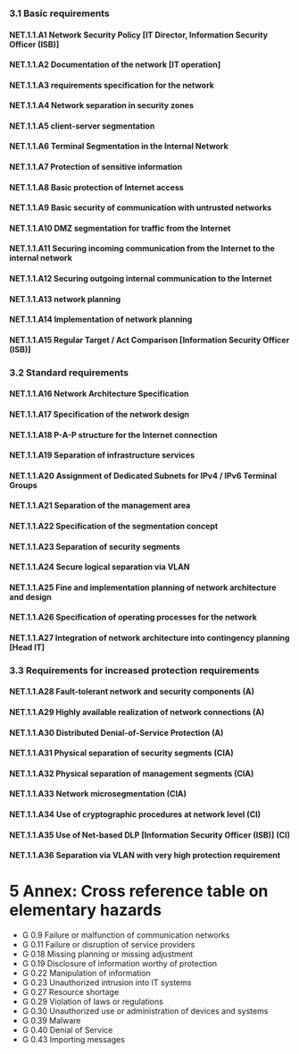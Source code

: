 ### 3.1 Basic requirements
#### NET.1.1.A1 Network Security Policy [IT Director, Information Security Officer (ISB)]
#### NET.1.1.A2 Documentation of the network [IT operation]
#### NET.1.1.A3 requirements specification for the network
#### NET.1.1.A4 Network separation in security zones
#### NET.1.1.A5 client-server segmentation
#### NET.1.1.A6 Terminal Segmentation in the Internal Network
#### NET.1.1.A7 Protection of sensitive information
#### NET.1.1.A8 Basic protection of Internet access
#### NET.1.1.A9 Basic security of communication with untrusted networks
#### NET.1.1.A10 DMZ segmentation for traffic from the Internet
#### NET.1.1.A11 Securing incoming communication from the Internet to the internal network
#### NET.1.1.A12 Securing outgoing internal communication to the Internet
#### NET.1.1.A13 network planning
#### NET.1.1.A14 Implementation of network planning
#### NET.1.1.A15 Regular Target / Act Comparison [Information Security Officer (ISB)]
### 3.2 Standard requirements
#### NET.1.1.A16 Network Architecture Specification
#### NET.1.1.A17 Specification of the network design
#### NET.1.1.A18 P-A-P structure for the Internet connection
#### NET.1.1.A19 Separation of infrastructure services
#### NET.1.1.A20 Assignment of Dedicated Subnets for IPv4 / IPv6 Terminal Groups
#### NET.1.1.A21 Separation of the management area
#### NET.1.1.A22 Specification of the segmentation concept
#### NET.1.1.A23 Separation of security segments
#### NET.1.1.A24 Secure logical separation via VLAN
#### NET.1.1.A25 Fine and implementation planning of network architecture and design
#### NET.1.1.A26 Specification of operating processes for the network
#### NET.1.1.A27 Integration of network architecture into contingency planning [Head IT]
### 3.3 Requirements for increased protection requirements
#### NET.1.1.A28 Fault-tolerant network and security components (A)
#### NET.1.1.A29 Highly available realization of network connections (A)
#### NET.1.1.A30 Distributed Denial-of-Service Protection (A)
#### NET.1.1.A31 Physical separation of security segments (CIA)
#### NET.1.1.A32 Physical separation of management segments (CIA)
#### NET.1.1.A33 Network microsegmentation (CIA)
#### NET.1.1.A34 Use of cryptographic procedures at network level (CI)
#### NET.1.1.A35 Use of Net-based DLP [Information Security Officer (ISB)] (CI)
#### NET.1.1.A36 Separation via VLAN with very high protection requirement
# 5 Annex: Cross reference table on elementary hazards
* G 0.9 Failure or malfunction of communication networks
* G 0.11 Failure or disruption of service providers
* G 0.18 Missing planning or missing adjustment
* G 0.19 Disclosure of information worthy of protection
* G 0.22 Manipulation of information
* G 0.23 Unauthorized intrusion into IT systems
* G 0.27 Resource shortage
* G 0.29 Violation of laws or regulations
* G 0.30 Unauthorized use or administration of devices and systems
* G 0.39 Malware
* G 0.40 Denial of Service
* G 0.43 Importing messages
